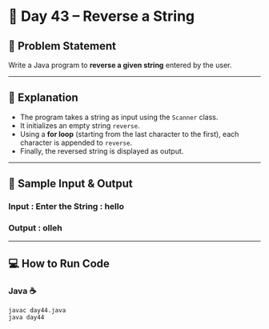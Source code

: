 # 🌟 Day 43 – Reverse a String

## 🎯 Problem Statement  
Write a Java program to **reverse a given string** entered by the user.

---

## 📖 Explanation  

- The program takes a string as input using the `Scanner` class.  
- It initializes an empty string `reverse`.  
- Using a **for loop** (starting from the last character to the first), each character is appended to `reverse`.  
- Finally, the reversed string is displayed as output.  

---

## 📝 Sample Input & Output  

### Input :  Enter the String : hello

### Output :  olleh

--- 

## 💻 How to Run Code
### Java ☕
```
javac day44.java
java day44
